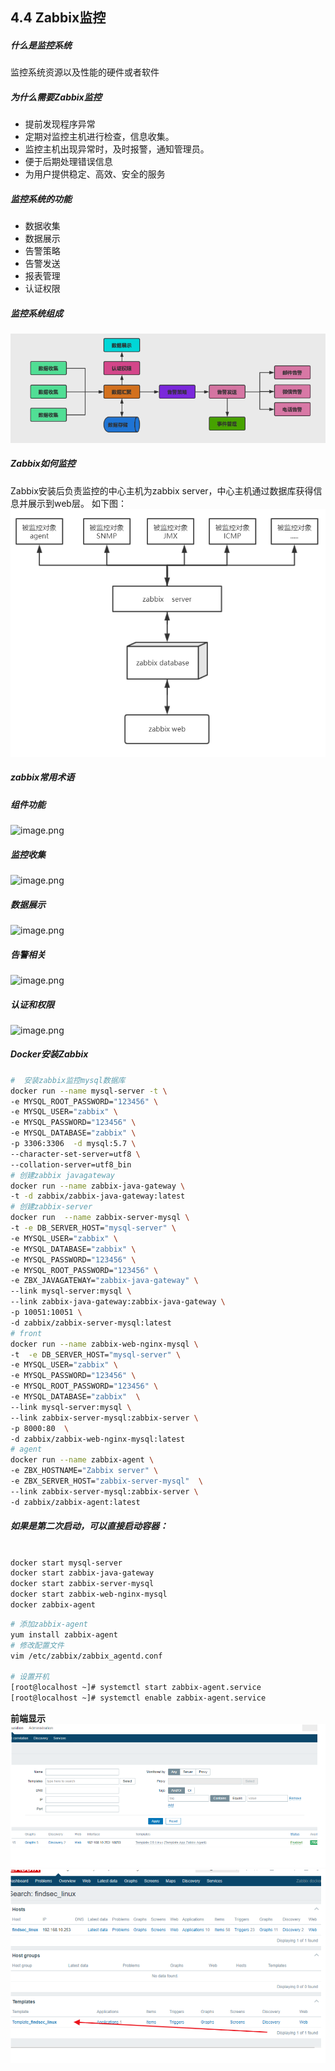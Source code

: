 ## 4.4 Zabbix监控
##### 什么是监控系统
监控系统资源以及性能的硬件或者软件
##### 为什么需要Zabbix监控

- 提前发现程序异常
- 定期对监控主机进行检查，信息收集。
- 监控主机出现异常时，及时报警，通知管理员。
- 便于后期处理错误信息
- 为用户提供稳定、高效、安全的服务

##### 监控系统的功能

- 数据收集
- 数据展示
- 告警策略
- 告警发送
- 报表管理
- 认证权限
##### 监控系统组成
![image.png](../img/1562894788367-05bd77fd-91c6-4e58-93ff-e864830bfc67.png#align=left&display=inline&height=211&name=image.png&originHeight=264&originWidth=763&size=66653&status=done&width=610.4)

##### Zabbix如何监控
Zabbix安装后负责监控的中心主机为zabbix server，中心主机通过数据库获得信息并展示到web层。
如下图：
![image.png](../img/1562827150370-3ad00229-188e-459b-b64b-161dfc06a1fa.png#align=left&display=inline&height=470&name=image.png&originHeight=587&originWidth=747&size=28753&status=done&width=597.6)

##### zabbix常用术语
##### 组件功能
![image.png](../img/1562897442488-c88b8bbc-e02d-441d-8ea4-3046d27d48bf.png#align=left&display=inline&height=193&name=image.png&originHeight=241&originWidth=608&size=64807&status=done&width=486.4)
##### 监控收集
![image.png](../img/1562897415118-bfb7a94b-ee49-4300-bbf6-67f86d00dae0.png#align=left&display=inline&height=190&name=image.png&originHeight=237&originWidth=527&size=38102&status=done&width=421.6)
##### 数据展示
![image.png](../img/1562897393156-3adc561f-02e1-412d-882f-d79c937a94de.png#align=left&display=inline&height=138&name=image.png&originHeight=173&originWidth=528&size=20685&status=done&width=422.4)
##### 告警相关
![image.png](../img/1562897369276-53e44b60-d0eb-431a-b03c-b49b030c432e.png#align=left&display=inline&height=204&name=image.png&originHeight=255&originWidth=587&size=49327&status=done&width=469.6)
##### 认证和权限
![image.png](../img/1562897581996-6bdf0ca3-0ed8-493b-986c-a4e85b5abd1f.png#align=left&display=inline&height=121&name=image.png&originHeight=151&originWidth=547&size=19836&status=done&width=437.6)
##### Docker安装Zabbix


```bash
#  安装zabbix监控mysql数据库
docker run --name mysql-server -t \
-e MYSQL_ROOT_PASSWORD="123456" \
-e MYSQL_USER="zabbix" \
-e MYSQL_PASSWORD="123456" \
-e MYSQL_DATABASE="zabbix" \
-p 3306:3306  -d mysql:5.7 \
--character-set-server=utf8 \
--collation-server=utf8_bin
# 创建zabbix javagateway
docker run --name zabbix-java-gateway \
-t -d zabbix/zabbix-java-gateway:latest
# 创建zabbix-server 
docker run  --name zabbix-server-mysql \
-t -e DB_SERVER_HOST="mysql-server" \
-e MYSQL_USER="zabbix" \
-e MYSQL_DATABASE="zabbix" \
-e MYSQL_PASSWORD="123456" \
-e MYSQL_ROOT_PASSWORD="123456" \
-e ZBX_JAVAGATEWAY="zabbix-java-gateway" \
--link mysql-server:mysql \
--link zabbix-java-gateway:zabbix-java-gateway \
-p 10051:10051 \
-d zabbix/zabbix-server-mysql:latest
# front
docker run --name zabbix-web-nginx-mysql \
-t  -e DB_SERVER_HOST="mysql-server" \
-e MYSQL_USER="zabbix" \
-e MYSQL_PASSWORD="123456" \
-e MYSQL_ROOT_PASSWORD="123456" \
-e MYSQL_DATABASE="zabbix"  \
--link mysql-server:mysql \
--link zabbix-server-mysql:zabbix-server \
-p 8000:80  \
-d zabbix/zabbix-web-nginx-mysql:latest
# agent
docker run --name zabbix-agent \
-e ZBX_HOSTNAME="Zabbix server" \
-e ZBX_SERVER_HOST="zabbix-server-mysql"  \
--link zabbix-server-mysql:zabbix-server \
-d zabbix/zabbix-agent:latest
```
##### 如果是第二次启动，可以直接启动容器：

```bash

docker start mysql-server
docker start zabbix-java-gateway
docker start zabbix-server-mysql
docker start zabbix-web-nginx-mysql
docker zabbix-agent
```

```bash
# 添加zabbix-agent
yum install zabbix-agent
# 修改配置文件
vim /etc/zabbix/zabbix_agentd.conf

# 设置开机
[root@localhost ~]# systemctl start zabbix-agent.service
[root@localhost ~]# systemctl enable zabbix-agent.service
```
**前端显示
![image.png](../img/1567318391831-fada781e-93e5-4cc4-b7d1-077994f3f69d.png#align=left&display=inline&height=358&name=image.png&originHeight=448&originWidth=986&size=53195&status=done&width=788.8)**
**![image.png](../img/1567318424377-e9c05bb3-58b1-43c9-a364-474476007a2f.png#align=left&display=inline&height=478&name=image.png&originHeight=598&originWidth=973&size=119318&status=done&width=778.4)**